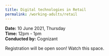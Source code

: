 ```yaml
---
title: Digital technologies in Retail
permalink: /working-adults/retail
---
```

**Date:** 10 June 2021, Thursday  
**Time:** 12pm - 1pm  
**Conducted by:** Cognizant

Registration will be open soon! Watch this space.